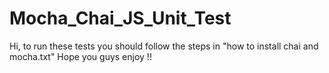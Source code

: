 # Mocha_Chai_JS_Unit_Test
Hi, to run these tests you should follow the steps in "how to install chai and mocha.txt" 
Hope you guys enjoy !! 
